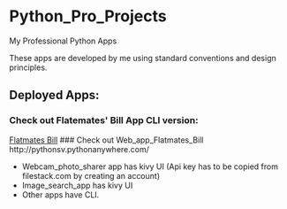 # Python_Pro_Projects
My Professional Python Apps

These apps are developed by me using standard conventions and design principles.

## Deployed Apps:
### Check out Flatemates' Bill App CLI version:
  <html> <a href=https://replit.com/@pythonsv/Flatematesbill?embed=1> Flatmates Bill</a> </html>
### Check out Web_app_Flatmates_Bill 
    http://pythonsv.pythonanywhere.com/
    
* Webcam_photo_sharer app has kivy UI (Api key has to be copied from filestack.com by creating an account)
* Image_search_app has kivy UI
* Other apps have CLI.

